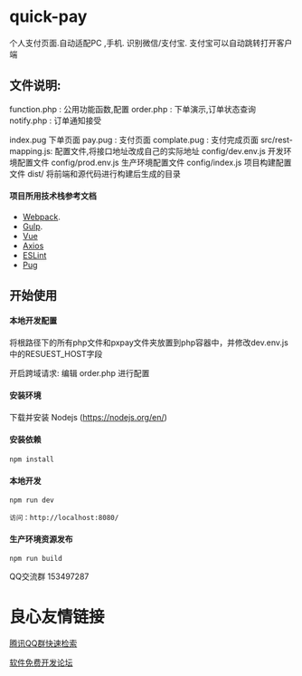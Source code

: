  
 
 


# quick-pay
 个人支付页面.自动适配PC ,手机. 识别微信/支付宝. 支付宝可以自动跳转打开客户端
 
## 文件说明:

 function.php : 公用功能函数,配置 
 order.php : 下单演示,订单状态查询 
 notify.php : 订单通知接受 

 index.pug 下单页面 
 pay.pug : 支付页面 
 complate.pug : 支付完成页面 
 src/rest-mapping.js: 配置文件,将接口地址改成自己的实际地址 
 config/dev.env.js  开发环境配置文件 
 config/prod.env.js 生产环境配置文件 
 config/index.js  项目构建配置文件 
 dist/ 将前端和源代码进行构建后生成的目录 
 

#### 项目所用技术栈参考文档
- [Webpack](https://webpack.js.org/).
- [Gulp](https://gulpjs.com/).
- [Vue](https://vuejs.org/)
- [Axios](https://github.com/axios/axios)
- [ESLint](https://eslint.org/)
- [Pug](https://pugjs.org/api/getting-started.html)


## 开始使用

#### 本地开发配置
将根路径下的所有php文件和pxpay文件夹放置到php容器中，并修改dev.env.js 中的RESUEST_HOST字段 

开启跨域请求: 编辑 order.php 进行配置

#### 安装环境
下载并安装 Nodejs (https://nodejs.org/en/)

#### 安装依赖
`npm install`

#### 本地开发
`npm run dev`

`访问：http://localhost:8080/`

#### 生产环境资源发布
`npm run build`  

QQ交流群
153497287

 # 良心友情链接

[腾讯QQ群快速检索](http://u.720life.cn/s/8cf73f7c)

[软件免费开发论坛](http://u.720life.cn/s/bbb01dc0)